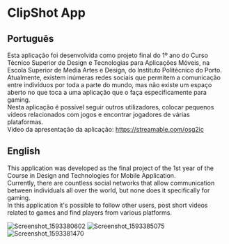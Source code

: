 # ClipShot App

## Português
Esta aplicação foi desenvolvida como projeto final do 1º ano do Curso Técnico Superior de Design e Tecnologias para Aplicações Móveis, na Escola Superior de Media Artes e Design, do Instituto Politécnico do Porto.<br>
Atualmente, existem inúmeras redes sociais que permitem a comunicação entre indivíduos por toda a parte do mundo, mas não existe um espaço aberto no que toca a uma aplicação que o faça especificamente para gaming.<br>
Nesta aplicação é possível seguir outros utilizadores, colocar pequenos vídeos relacionados com jogos e encontrar jogadores de várias plataformas.<br>
Video da apresentação da aplicação: https://streamable.com/osg2ic <br>

## English
This application was developed as the final project of the 1st year of the Course in Design and Technologies for Mobile Application.<br>
Currently, there are countless social networks that allow communication between individuals all over the world, but none does it specifically for gaming.<br>
In this application it's possible to follow other users, post short videos related to games and find players from various platforms.<br>

![Screenshot_1593380602](https://user-images.githubusercontent.com/56965774/100131594-29f9ef00-2e7c-11eb-9236-26d248f284c8.png)
![Screenshot_1593385075](https://user-images.githubusercontent.com/56965774/100132039-c7552300-2e7c-11eb-8a55-745544c52668.png)
![Screenshot_1593381470](https://user-images.githubusercontent.com/56965774/100132202-fc617580-2e7c-11eb-866a-4d4f96e2b11d.png)




